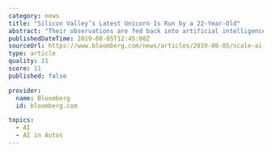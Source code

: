 ```yaml
---
category: news
title: "Silicon Valley’s Latest Unicorn Is Run by a 22-Year-Old"
abstract: "Their observations are fed back into artificial intelligence software that then learns how to do the same thing over time. It’s the drudgery behind the magic. Now, Scale is looking to sell its wares to just about any company developing AI technology."
publishedDateTime: 2019-08-05T12:45:00Z
sourceUrl: https://www.bloomberg.com/news/articles/2019-08-05/scale-ai-is-silicon-valley-s-latest-unicorn
type: article
quality: 11
score: 11
published: false

provider:
  name: Bloomberg
  id: bloomberg.com

topics:
  - AI
  - AI in Autos
---
```

